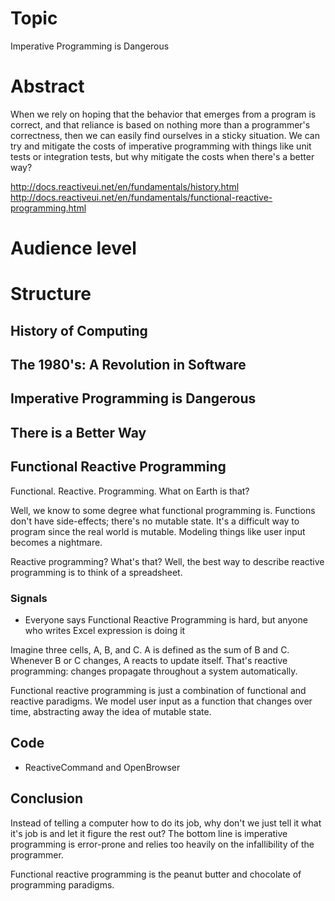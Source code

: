 # Topic

Imperative Programming is Dangerous

# Abstract

When we rely on hoping that the behavior that emerges from a program is correct, 
and that reliance is based on nothing more than a programmer's correctness, then
we can easily find ourselves in a sticky situation. We can try and mitigate the
costs of imperative programming with things like unit tests or integration tests,
but why mitigate the costs when there's a better way?

http://docs.reactiveui.net/en/fundamentals/history.html
http://docs.reactiveui.net/en/fundamentals/functional-reactive-programming.html

# Audience level


# Structure

## History of Computing

## The 1980's: A Revolution in Software

## Imperative Programming is Dangerous

## There is a Better Way

## Functional Reactive Programming

Functional. Reactive. Programming. What on Earth is that?

Well, we know to some degree what functional programming is. Functions don't have side-effects; there's no mutable state. It's a difficult way to program since the real world is mutable. Modeling things like user input becomes a nightmare.

Reactive programming? What's that? Well, the best way to describe reactive programming is to think of a spreadsheet. 

### Signals
* Everyone says Functional Reactive Programming is hard, but anyone who writes Excel expression is doing it

Imagine three cells, A, B, and C. A is defined as the sum of B and C. Whenever B or C changes, A reacts to update itself. That's reactive programming: changes propagate throughout a system automatically.

Functional reactive programming is just a combination of functional and reactive paradigms. We model user input as a function that changes over time, abstracting away the idea of mutable state.

## Code
* ReactiveCommand and OpenBrowser
 
## Conclusion
Instead of telling a computer how to do its job, why don't we just tell it what it's job is and let it figure the rest out? The bottom line is imperative programming is error-prone and relies too heavily on the infallibility of the programmer.

Functional reactive programming is the peanut butter and chocolate of programming paradigms.
